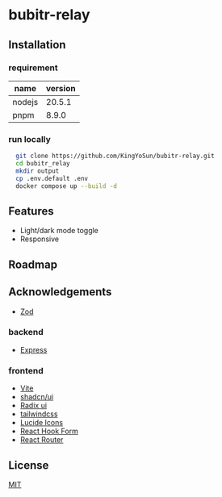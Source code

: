 # bubitr-relay

## Installation

### requirement

| name   | version |
| ------ | ------- |
| nodejs | 20.5.1  |
| pnpm   | 8.9.0   |

### run locally

```bash
  git clone https://github.com/KingYoSun/bubitr-relay.git
  cd bubitr_relay
  mkdir output
  cp .env.default .env
  docker compose up --build -d
```

## Features

- Light/dark mode toggle
- Responsive

## Roadmap

## Acknowledgements

- [Zod](https://zod.dev/)

### backend

- [Express](https://expressjs.com/en/guide/routing.html)

### frontend

- [Vite](https://ja.vitejs.dev/guide/)
- [shadcn/ui](https://ui.shadcn.com/)
- [Radix ui](https://www.radix-ui.com/primitives/docs/overview/introduction)
- [tailwindcss](https://tailwindcss.com/docs/installation)
- [Lucide Icons](https://lucide.dev/icons/)
- [React Hook Form](https://react-hook-form.com/docs)
- [React Router](https://reactrouter.com/en/main)

## License

[MIT](https://choosealicense.com/licenses/mit/)
